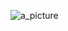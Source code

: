 ![a_picture](https://link.gimhoy.com/sharepoint/aHR0cHM6Ly9haWVybG1hbGVlLW15LnNoYXJlcG9pbnQuY29tLzppOi9nL3BlcnNvbmFsL21lX2FpZXJsbWFfdG9wL0VVeGhiUk1sdzBkTGc5Z2JhVElpSURVQl9rbEJQV0J5dU1RaEFYQ2J6Q1JjdGc/ZT1PaXZkZ0g=.png)
